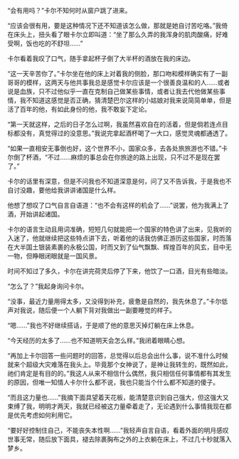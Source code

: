 “会有用吗？”卡尔不知何时从窗户跳了进来。

“应该会很有用，要是这种情况下还不知道该怎么做，那就是她自讨苦吃咯。”我倚在床头上，扭头看了眼卡尔立即叫道：“坐了那么久弄的我浑身的肌肉酸痛，好难受啊，饭也吃的不舒坦……”

卡尔看着我叹了口气，随手拿起杯子倒了大半杯的酒放在我的床边。

“这一天辛苦你了。”卡尔坐在他的床上对着我的侧脸，那口吻和模样确实有了一副哥哥的模样，这两天与他共事我总是感觉卡尔应该是一个很善良温和的人……或者说是血族，只不过他似乎一直在克制自己做某些事情，或者让我去代他做某些事情，我不知道这感觉是否正确，猜清楚巴尔这样的小姑娘对我来说简简单单，但是活了百年的他，有如此身份的他，我不敢妄下定论。

“第一天就这样，之后的日子怎么过啊，我虽然喜欢自在的活着，但是倘若连点目标都没有，真觉得过的没意思。”我说完拿起酒杯喝了一大口，感觉灵魂都通透了。

“如果一直相安无事倒也好，这个世界不小，国家众多，去各处旅旅游也不错。”卡尔倒了杯酒，“不过……麻烦的事总会在你旅途的路上出现，只不过不是现在罢了。”

卡尔的话里有深意，但是不问我也不知道深意是何，问了又不告诉我，于是我也不自讨没趣，要他给我讲讲诸国是什么样。

他想了想叹了口气自言自语道：“也不会有这样的机会了……”说罢，他为我满上了酒，开始讲起诸国。

卡尔的语言生动且用词准确，短短几句就能把一个国家的特色讲了出来，见我听的入迷了，他就继续把这些特点讲下去，听着他的话我仿佛正游历这些国家，时而落在大半国土银装素裹的永极公国，时而又到了仙气飘飘、辉煌百年的风玄，目中无一物，但睁眼闭眼就是一国风景。

时间不知过了多久，卡尔在讲完荷灵后停了下来，他饮了一口酒，目光有些暗淡。

“怎么了？”我起身询问卡尔。

“没事，最近力量用得太多，又没得到补充，疲惫是自然的，我先休息了。”卡尔低声对我说，随后便一个人躺下背对我做出一副要睡觉的样子。

“嗯……”我也不好继续搭话，于是顺了他的意思灭掉灯躺在床上休息。

“今天经历的太多了……也不知道明天会怎么样。”我闭着眼睛心想。

“再加上卡尔回答一些问题时的回答，总觉得以后总会出什么事，说不准什么时候就来个超级大灾难落在我头上。毕竟那个女神说了，是神让我转生的，既然如此，祂们肯定是有目的的。”我这人从来不相信什么偶然，我只相信任何事情都有其发生的原因，但唯一知情人卡尔什么都不说，我也只能当个什么都不知道的傻子。

“而且这力量也……”我摘下面具望着天花板，能清楚意识到自己强大，但这强大又束缚了我，明明才两天，我就已经被这力量牵着走了，无论遇到什么事情我现在都是优先考虑如何利用它。

“要好好控制住自己，不能丧失本性啊……”我轻声自言自语，看着外面的明月感叹世事无常，随后放下面具，褪去除裹胸布之外的上衣躺在床上，不过几十秒就落入梦乡。

